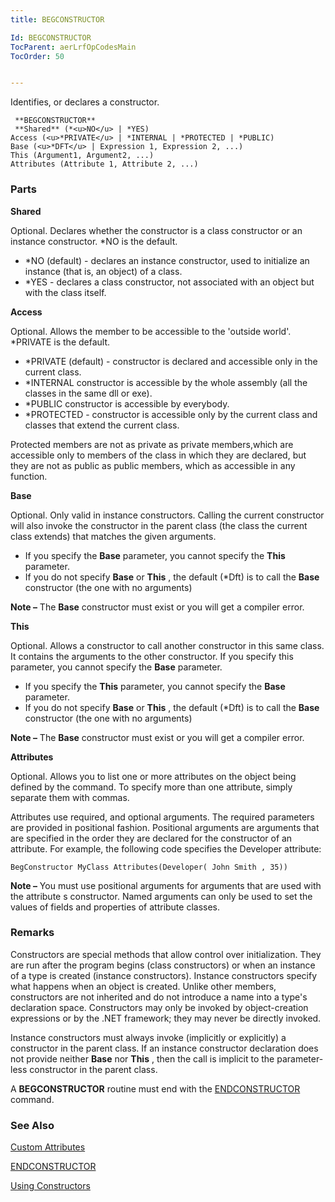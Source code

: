 ```yaml
---
title: BEGCONSTRUCTOR

Id: BEGCONSTRUCTOR
TocParent: aerLrfOpCodesMain
TocOrder: 50


---
```


Identifies, or declares a constructor. 

```
 **BEGCONSTRUCTOR** 
 **Shared** (*<u>NO</u> | *YES)
Access (<u>*PRIVATE</u> | *INTERNAL | *PROTECTED | *PUBLIC)
Base (<u>*DFT</u> | Expression 1, Expression 2, ...) 
This (Argument1, Argument2, ...)      
Attributes (Attribute 1, Attribute 2, ...)
```

### Parts

**Shared** 

Optional. Declares whether the constructor is a class constructor or an instance constructor. *NO is the default. 

- *NO (default) - declares an instance constructor, used to initialize an instance (that is, an object) of a class.
- *YES - declares a class constructor, not associated with an object but with the class itself.


**Access** 

Optional. Allows the member to be accessible to the 'outside world'. *PRIVATE is the default. 

- *PRIVATE (default) - constructor is declared and accessible only in the current class.
- *INTERNAL constructor is accessible by the whole assembly (all the classes in the same dll or exe).
- *PUBLIC constructor is accessible by everybody.
- *PROTECTED - constructor is accessible only by the current class and classes that extend the current class.

Protected members are not as private as private members,which are accessible only to members of the class in which they are declared, but they are not as public as public members, which as accessible in any function.


**Base** 

Optional. Only valid in instance constructors. Calling the current constructor will also invoke the constructor in the parent class (the class the current class extends) that matches the given arguments. 

- If you specify the **Base** parameter, you cannot specify the **This** parameter.
- If you do not specify **Base** or **This** , the default (*Dft) is to call the **Base** constructor (the one with no arguments)

**Note &#8211;** The **Base** constructor must exist or you will get a compiler error.


**This** 

Optional. Allows a constructor to call another constructor in this same class. It contains the arguments to the other constructor. If you specify this parameter, you cannot specify the **Base** parameter. 

- If you specify the **This** parameter, you cannot specify the **Base** parameter.
- If you do not specify **Base** or **This** , the default (*Dft) is to call the **Base** constructor (the one with no arguments)

**Note &#8211;** The **Base** constructor must exist or you will get a compiler error.


**Attributes** 

Optional. Allows you to list one or more attributes on the object being defined by the command. To specify more than one attribute, simply separate them with commas. 

Attributes use required, and optional arguments. The required parameters are provided in positional fashion. Positional arguments are arguments that are specified in the order they are declared for the constructor of an attribute. For example, the following code specifies the Developer attribute: 

```
BegConstructor MyClass Attributes(Developer( John Smith , 35))
```

**Note &#8211;** You must use positional arguments for arguments that are used with the attribute s constructor. Named arguments can only be used to set the values of fields and properties of attribute classes.


### Remarks
Constructors are special methods that allow control over initialization. They are run after the program begins (class constructors) or when an instance of a type is created (instance constructors). Instance constructors specify what happens when an object is created. Unlike other members, constructors are not inherited and do not introduce a name into a type's declaration space. Constructors may only be invoked by object-creation expressions or by the .NET framework; they may never be directly invoked. 

Instance constructors must always invoke (implicitly or explicitly) a constructor in the parent class. If an instance constructor declaration does not provide neither **Base** nor **This** , then the call is implicit to the parameter-less constructor in the parent class. 

A **BEGCONSTRUCTOR** routine must end with the [ENDCONSTRUCTOR](ENDCONSTRUCTOR.html) command. 

### See Also
[Custom Attributes](ecrConCustomAttributes.html)

[ENDCONSTRUCTOR](ENDCONSTRUCTOR.html)

[Using Constructors](ecrConUsingConstructors.html) 

